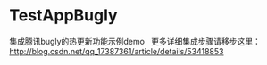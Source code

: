 # TestAppBugly
集成腾讯bugly的热更新功能示例demo
 
更多详细集成步骤请移步这里：http://blog.csdn.net/qq_17387361/article/details/53418853
